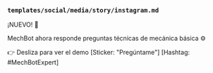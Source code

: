 ### `templates/social/media/story/instagram.md`
¡NUEVO! 🤖

MechBot ahora responde preguntas técnicas de mecánica básica ⚙️

👉 Desliza para ver el demo
[Sticker: "Pregúntame"]
[Hashtag: #MechBotExpert]

